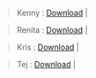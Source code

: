 > Kenny : 
[Download](https://anonfiles.com/J382faJ8x6/aushvduyasv_zip) | 

> Renita : 
[Download](https://anonfiles.com/X691f7J3xa/aiydgagdiuadf_rar) |

> Kris : 
[Download](https://ghostbin.com/Mwyw4/raw) |

> Tej :
[Download](https://ghostbin.com/Mwyw4/raw) |



